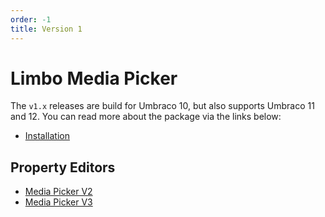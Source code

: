 ```yaml
---
order: -1
title: Version 1
---
```


# Limbo Media Picker

The `v1.x` releases are build for Umbraco 10, but also supports Umbraco 11 and 12. You can read more about the package via the links below:

- [Installation](./installation.md)

## Property Editors

- [Media Picker V2](./property-editors/ediapicker/)
- [Media Picker V3](./property-editors/mediapickerwithcrops/)